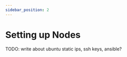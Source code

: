 ```yaml
---
sidebar_position: 2
---
```


# Setting up Nodes

TODO: write about ubuntu static ips, ssh keys, ansible?
